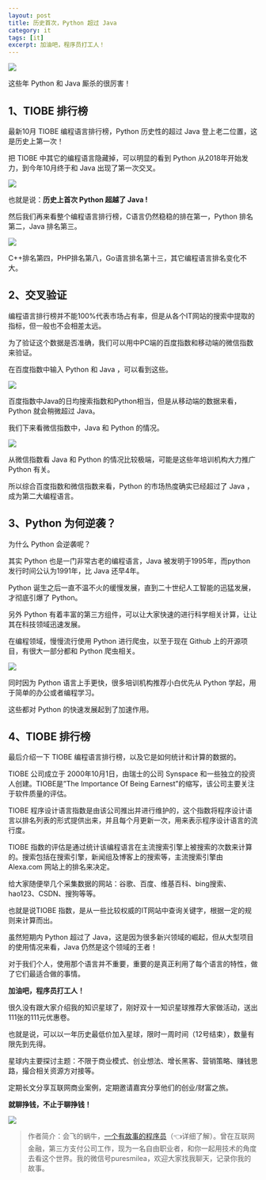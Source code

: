 ```yaml
---
layout: post
title: 历史首次，Python 超过 Java 
category: it
tags: [it]
excerpt: 加油吧，程序员打工人！
---
```


![](http://favorites.ren/assets/images/2020/it/chaoguo/chaoguo01.jpg) 

这些年 Python 和 Java 厮杀的很厉害！

## 1、TIOBE 排行榜

最新10月 TIOBE 编程语言排行榜，Python 历史性的超过 Java 登上老二位置，这是历史上第一次！

把 TIOBE 中其它的编程语言隐藏掉，可以明显的看到 Python 从2018年开始发力，到今年10月终于和 Java 出现了第一次交叉。

![](http://favorites.ren/assets/images/2020/it/chaoguo/chaoguo02.jpg)

也就是说：**历史上首次 Python 超越了 Java !**

然后我们再来看整个编程语言排行榜，C语言仍然稳稳的排在第一，Python 排名第二，Java 排名第三。

![](http://favorites.ren/assets/images/2020/it/chaoguo/chaoguo03.jpg)

C++排名第四，PHP排名第八，Go语言排名第十三，其它编程语言排名变化不大。

## 2、交叉验证

编程语言排行榜并不能100%代表市场占有率，但是从各个IT网站的搜索中提取的指标，但一般也不会相差太远。

为了验证这个数据是否准确，我们可以用中PC端的百度指数和移动端的微信指数来验证。

在百度指数中输入 Python 和 Java ，可以看到这些。

![](http://favorites.ren/assets/images/2020/it/chaoguo/chaoguo04.jpg)

百度指数中Java的日均搜索指数和Python相当，但是从移动端的数据来看，Python 就会稍微超过 Java。

我们下来看微信指数中，Java 和 Python 的情况。

![](http://favorites.ren/assets/images/2020/it/chaoguo/chaoguo05.jpg)

从微信指数看 Java 和 Python 的情况比较极端，可能是这些年培训机构大力推广 Python 有关。

所以综合百度指数和微信指数来看，Python 的市场热度确实已经超过了 Java ，成为第二大编程语言。

## 3、Python 为何逆袭？

为什么 Python 会逆袭呢？

其实 Python 也是一门非常古老的编程语言，Java 被发明于1995年，而python 发行时间公认为1991年，比 Java 还早4年。

Python 诞生之后一直不温不火的缓慢发展，直到二十世纪人工智能的迅猛发展，才彻底引爆了 Python。

另外 Python 有着丰富的第三方组件，可以让大家快速的进行科学相关计算，让让其在科技领域迅速发展。

在编程领域，慢慢流行使用 Python 进行爬虫，以至于现在 Github 上的开源项目，有很大一部分都和 Python 爬虫相关。

![](http://favorites.ren/assets/images/2020/it/chaoguo/chaoguo06.jpg)

同时因为 Python 语言上手更快，很多培训机构推荐小白优先从 Python 学起，用于简单的办公或者编程学习。

这些都对 Python 的快速发展起到了加速作用。

## 4、TIOBE 排行榜

最后介绍一下 TIOBE 编程语言排行榜，以及它是如何统计和计算的数据的。

TIOBE 公司成立于 2000年10月1日，由瑞士的公司 Synspace 和一些独立的投资人创建。TIOBE是”The Importance Of Being Earnest”的缩写，该公司主要关注于软件质量的评估。 

TIOBE 程序设计语言指数是由该公司推出并进行维护的，这个指数将程序设计语言以排名列表的形式提供出来，并且每个月更新一次，用来表示程序设计语言的流行度。 

TIOBE 指数的评估是通过统计该编程语言在主流搜索引擎上被搜索的次数来计算的。搜索包括在搜索引擎，新闻组及博客上的搜索等，主流搜索引擎由 Alexa.com 网站上的排名来决定。

给大家随便举几个采集数据的网站：谷歌、百度、维基百科、bing搜索、hao123、CSDN、搜狗等等。

也就是说TIOBE 指数，是从一些比较权威的IT网站中查询关键字，根据一定的规则来计算而出。

虽然短期内 Python 超过了 Java，这是因为很多新兴领域的崛起，但从大型项目的使用情况来看，Java 仍然是这个领域的王者！

对于我们个人，使用那个语言并不重要，重要的是真正利用了每个语言的特性，做了它们最适合做的事情。

**加油吧，程序员打工人！**



很久没有跟大家介绍我的知识星球了，刚好双十一知识星球推荐大家做活动，送出111张的111元优惠卷。

也就是说，可以以一年历史最低价加入星球，限时一周时间（12号结束），数量有限先到先得。

星球内主要探讨主题：不限于商业模式、创业想法、增长黑客、营销策略、赚钱思路，撮合相关资源方对接等。

定期长文分享互联网商业案例，定期邀请嘉宾分享他们的创业/财富之旅。

**就聊挣钱，不止于聊挣钱！**

![](http://favorites.ren/assets/images/2020/it/chaoguo/chaoguo07.jpg)

>作者简介：会飞的蜗牛，[一个有故事的程序员](https://mp.weixin.qq.com/s/bPk_-DcGF_7lTDoR1pKqVg)（👈详细了解）。曾在互联网金融，第三方支付公司工作，现为一名自由职业者，和你一起用技术的角度去看这个世界。我的微信号puresmilea，欢迎大家找我聊天，记录你我的故事。